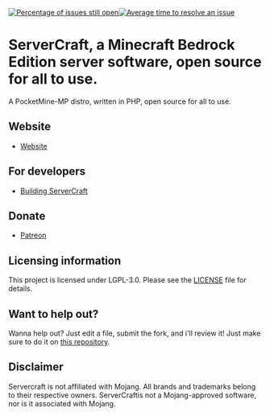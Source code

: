 [![Percentage of issues still open](http://isitmaintained.com/badge/open/tobypayneyt/servercraft.svg)](http://github.com/tobypayneyt/servercraft/issues "Percentage of issues still open")[![Average time to resolve an issue](http://isitmaintained.com/badge/resolution/tobypayneyt/servercraft.svg)](http://github.com/tobypayneyt/servercraft/issues "Average time to resolve an issue")
# ServerCraft, a Minecraft Bedrock Edition server software, open source for all to use.
A PocketMine-MP distro, written in PHP, open source for all to use.
## Website
 - [Website](www.servercraftpe.cf)
## For developers
 * [Building ServerCraft](BUILDING.md)
## Donate
- [Patreon](https://www.patreon.com/tobypayne)

## Licensing information
This project is licensed under LGPL-3.0. Please see the [LICENSE](/LICENSE) file for details.

## Want to help out?
Wanna help out? Just edit a file, submit the fork, and i'll review it!
Just make sure to do it on [this repository](https://github.com/tpguy825/pocketmine-mp).

## Disclaimer
Servercraft is not affiliated with Mojang. All brands and trademarks belong to their respective owners. ServerCraftis not a Mojang-approved software, nor is it associated with Mojang.
